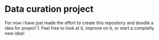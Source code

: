 # Data curation project

For now i have just made the effort to create this repository and doodle a idea for project 1. Feel free to look at it, improve on it, or start a completly new idea!
